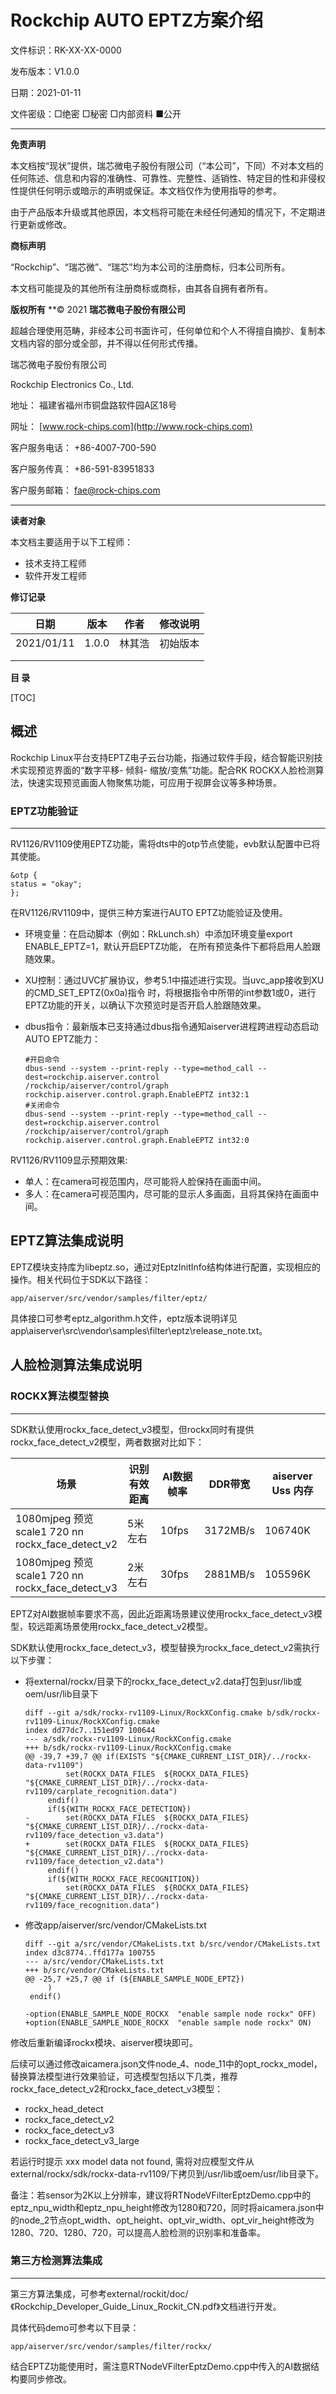 



# Rockchip AUTO EPTZ方案介绍

文件标识：RK-XX-XX-0000

发布版本：V1.0.0

日期：2021-01-11

文件密级：□绝密   □秘密   □内部资料   ■公开

---

**免责声明**

本文档按“现状”提供，瑞芯微电子股份有限公司（“本公司”，下同）不对本文档的任何陈述、信息和内容的准确性、可靠性、完整性、适销性、特定目的性和非侵权性提供任何明示或暗示的声明或保证。本文档仅作为使用指导的参考。

由于产品版本升级或其他原因，本文档将可能在未经任何通知的情况下，不定期进行更新或修改。

**商标声明**

“Rockchip”、“瑞芯微”、“瑞芯”均为本公司的注册商标，归本公司所有。

本文档可能提及的其他所有注册商标或商标，由其各自拥有者所有。

**版权所有** **© 2021 **瑞芯微电子股份有限公司**

超越合理使用范畴，非经本公司书面许可，任何单位和个人不得擅自摘抄、复制本文档内容的部分或全部，并不得以任何形式传播。

瑞芯微电子股份有限公司

Rockchip Electronics Co., Ltd.

地址：     福建省福州市铜盘路软件园A区18号

网址：     [www.rock-chips.com](http://www.rock-chips.com)

客户服务电话： +86-4007-700-590

客户服务传真： +86-591-83951833

客户服务邮箱： [fae@rock-chips.com](mailto:fae@rock-chips.com)

---

**读者对象**

本文档主要适用于以下工程师：

- 技术支持工程师
- 软件开发工程师

**修订记录**

| **日期**   | **版本** | **作者** | **修改说明** |
| ---------- | -------- | -------- | ------------ |
| 2021/01/11 | 1.0.0    | 林其浩   | 初始版本     |
|            |          |          |              |
|            |          |          |              |



**目 录**

[TOC]



## 概述

Rockchip Linux平台支持EPTZ电子云台功能，指通过软件手段，结合智能识别技术实现预览界面的“数字平移- 倾斜- 缩放/变焦”功能。配合RK ROCKX人脸检测算法，快速实现预览画面人物聚焦功能，可应用于视屏会议等多种场景。

### EPTZ功能验证

------

RV1126/RV1109使用EPTZ功能，需将dts中的otp节点使能，evb默认配置中已将其使能。

```shell
&otp {
status = "okay";
};
```

在RV1126/RV1109中，提供三种方案进行AUTO EPTZ功能验证及使用。

* 环境变量：在启动脚本（例如：RkLunch.sh）中添加环境变量export ENABLE_EPTZ=1，默认开启EPTZ功能，
  在所有预览条件下都将启用人脸跟随效果。

* XU控制：通过UVC扩展协议，参考5.1中描述进行实现。当uvc_app接收到XU的CMD_SET_EPTZ(0x0a)指令
  时，将根据指令中所带的int参数1或0，进行EPTZ功能的开关，以确认下次预览时是否开启人脸跟随效果。

* dbus指令：最新版本已支持通过dbus指令通知aiserver进程跨进程动态启动AUTO EPTZ能力：

  ```shell
  #开启命令
  dbus-send --system --print-reply --type=method_call --dest=rockchip.aiserver.control
  /rockchip/aiserver/control/graph rockchip.aiserver.control.graph.EnableEPTZ int32:1
  #关闭命令
  dbus-send --system --print-reply --type=method_call --dest=rockchip.aiserver.control
  /rockchip/aiserver/control/graph rockchip.aiserver.control.graph.EnableEPTZ int32:0
  ```

RV1126/RV1109显示预期效果:

* 单人：在camera可视范围内，尽可能将人脸保持在画面中间。
* 多人：在camera可视范围内，尽可能的显示人多画面，且将其保持在画面中间。

## EPTZ算法集成说明

EPTZ模块支持库为libeptz.so，通过对EptzInitInfo结构体进行配置，实现相应的操作。相关代码位于SDK以下路径：

```
app/aiserver/src/vendor/samples/filter/eptz/
```

具体接口可参考eptz_algorithm.h文件，eptz版本说明详见app\aiserver\src\vendor\samples\filter\eptz\release_note.txt。

## 人脸检测算法集成说明

### ROCKX算法模型替换

------

SDK默认使用rockx_face_detect_v3模型，但rockx同时有提供rockx_face_detect_v2模型，两者数据对比如下：

| 场景                                                        | 识别有效距离 | AI数据帧率 | DDR带宽  | aiserver Uss 内存 |
| ----------------------------------------------------------- | ------------ | ---------- | -------- | ----------------- |
| 1080mjpeg 预览<br />scale1 720 nn<br />rockx_face_detect_v2 | 5米左右      | 10fps      | 3172MB/s | 106740K           |
| 1080mjpeg 预览<br />scale1 720 nn<br />rockx_face_detect_v3 | 2米左右      | 30fps      | 2881MB/s | 105596K           |

EPTZ对AI数据帧率要求不高，因此近距离场景建议使用rockx_face_detect_v3模型，较远距离场景使用rockx_face_detect_v2模型。

SDK默认使用rockx_face_detect_v3，模型替换为rockx_face_detect_v2需执行以下步骤：

* 将external/rockx/目录下的rockx_face_detect_v2.data打包到usr/lib或oem/usr/lib目录下

  ```shell
  diff --git a/sdk/rockx-rv1109-Linux/RockXConfig.cmake b/sdk/rockx-rv1109-Linux/RockXConfig.cmake
  index dd77dc7..151ed97 100644
  --- a/sdk/rockx-rv1109-Linux/RockXConfig.cmake
  +++ b/sdk/rockx-rv1109-Linux/RockXConfig.cmake
  @@ -39,7 +39,7 @@ if(EXISTS "${CMAKE_CURRENT_LIST_DIR}/../rockx-data-rv1109")
           set(ROCKX_DATA_FILES  ${ROCKX_DATA_FILES} "${CMAKE_CURRENT_LIST_DIR}/../rockx-data-rv1109/carplate_recognition.data")
       endif()
       if(${WITH_ROCKX_FACE_DETECTION})
  -        set(ROCKX_DATA_FILES  ${ROCKX_DATA_FILES} "${CMAKE_CURRENT_LIST_DIR}/../rockx-data-rv1109/face_detection_v3.data")
  +        set(ROCKX_DATA_FILES  ${ROCKX_DATA_FILES} "${CMAKE_CURRENT_LIST_DIR}/../rockx-data-rv1109/face_detection_v2.data")
       endif()
       if(${WITH_ROCKX_FACE_RECOGNITION})
           set(ROCKX_DATA_FILES  ${ROCKX_DATA_FILES} "${CMAKE_CURRENT_LIST_DIR}/../rockx-data-rv1109/face_recognition.data")
  ```

* 修改app/aiserver/src/vendor/CMakeLists.txt

  ```shell
  diff --git a/src/vendor/CMakeLists.txt b/src/vendor/CMakeLists.txt
  index d3c8774..ffd177a 100755
  --- a/src/vendor/CMakeLists.txt
  +++ b/src/vendor/CMakeLists.txt
  @@ -25,7 +25,7 @@ if (${ENABLE_SAMPLE_NODE_EPTZ})
       )
   endif()
   
  -option(ENABLE_SAMPLE_NODE_ROCKX  "enable sample node rockx" OFF)
  +option(ENABLE_SAMPLE_NODE_ROCKX  "enable sample node rockx" ON)
  ```

修改后重新编译rockx模块、aiserver模块即可。

后续可以通过修改aicamera.json文件node_4、node_11中的opt_rockx_model，替换算法模型进行效果验证，可选模型包括以下几类，推荐rockx_face_detect_v2和rockx_face_detect_v3模型：

* rockx_head_detect
* rockx_face_detect_v2
* rockx_face_detect_v3
* rockx_face_detect_v3_large

若运行时提示 xxx model data not found, 需将对应模型文件从external/rockx/sdk/rockx-data-rv1109/下拷贝到/usr/lib或oem/usr/lib目录下。

备注：若sensor为2K以上分辨率，建议将RTNodeVFilterEptzDemo.cpp中的eptz_npu_width和eptz_npu_height修改为1280和720，同时将aicamera.json中的node_2节点opt_width、opt_height、opt_vir_width、opt_vir_height修改为1280、720、1280、720，可以提高人脸检测的识别率和准备率。

### 第三方检测算法集成

------

第三方算法集成，可参考external/rockit/doc/《Rockchip_Developer_Guide_Linux_Rockit_CN.pdf》文档进行开发。

具体代码demo可参考以下目录：

```shell
app/aiserver/src/vendor/samples/filter/rockx/
```

结合EPTZ功能使用时，需注意RTNodeVFilterEptzDemo.cpp中传入的AI数据结构要同步修改。